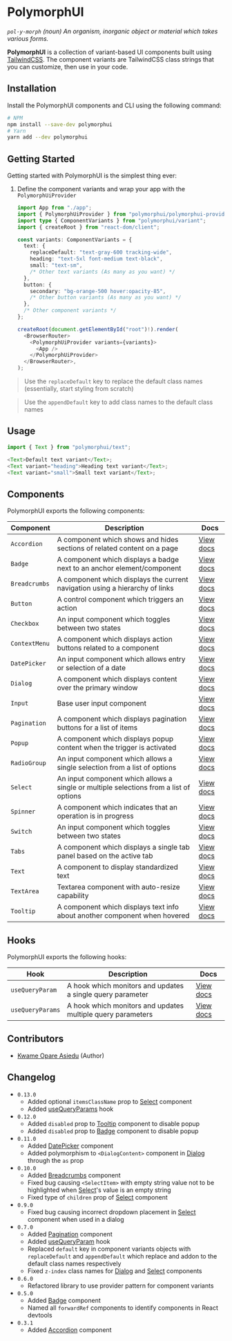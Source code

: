 # PolymorphUI

_`pol·y·morph` (noun) An organism, inorganic object or material which takes various forms._

**PolymorphUI** is a collection of variant-based UI components built using [TailwindCSS](https://tailwindcss.com/).
The component variants are TailwindCSS class strings that you can customize, then use in your code.

## Installation

Install the PolymorphUI components and CLI using the following command:

```bash
# NPM
npm install --save-dev polymorphui
# Yarn
yarn add --dev polymorphui
```

## Getting Started

Getting started with PolymorphUI is the simplest thing ever:

1. Define the component variants and wrap your app with the `PolymorphUiProvider`

   ```typescript jsx
   import App from "./app";
   import { PolymorphUiProvider } from "polymorphui/polymorphui-provider";
   import type { ComponentVariants } from "polymorphui/variant";
   import { createRoot } from "react-dom/client";
   
   const variants: ComponentVariants = {
     text: {
       replaceDefault: "text-gray-600 tracking-wide",
       heading: "text-5xl font-medium text-black",
       small: "text-sm",
       /* Other text variants (As many as you want) */
     },
     button: {
       secondary: "bg-orange-500 hover:opacity-85",
       /* Other button variants (As many as you want) */
     },
     /* Other component variants */
   };

   createRoot(document.getElementById("root")!).render(
     <BrowserRouter>
       <PolymorphUiProvider variants={variants}>
         <App />
       </PolymorphUiProvider>
     </BrowserRouter>,
   );
   ```

> Use the `replaceDefault` key to replace the default class names (essentially, start styling from scratch)

> Use the `appendDefault` key to add class names to the default class names

## Usage

```typescript jsx
import { Text } from "polymorphui/text";

<Text>Default text variant</Text>;
<Text variant="heading">Heading text variant</Text>;
<Text variant="small">Small text variant</Text>;
```

## Components

PolymorphUI exports the following components:

| Component     | Description                                                                            | Docs                                |
|---------------|----------------------------------------------------------------------------------------|-------------------------------------|
| `Accordion`   | A component which shows and hides sections of related content on a page                | [View docs](./docs/accordion.md)    |
| `Badge`       | A component which displays a badge next to an anchor element/component                 | [View docs](./docs/badge.md)        |
| `Breadcrumbs` | A component which displays the current navigation using a hierarchy of links           | [View docs](./docs/breadcrumbs.md)  |
| `Button`      | A control component which triggers an action                                           | [View docs](./docs/button.md)       |
| `Checkbox`    | An input component which toggles between two states                                    | [View docs](./docs/checkbox.md)     |
| `ContextMenu` | A component which displays action buttons related to a component                       | [View docs](./docs/context-menu.md) |
| `DatePicker`  | An input component which allows entry or selection of a date                           | [View docs](./docs/date-picker.md)  |
| `Dialog`      | A component which displays content over the primary window                             | [View docs](./docs/dialog.md)       |
| `Input`       | Base user input component                                                              | [View docs](./docs/input.md)        |
| `Pagination`  | A component which displays pagination buttons for a list of items                      | [View docs](./docs/pagination.md)   |
| `Popup`       | A component which displays popup content when the trigger is activated                 | [View docs](./docs/popup.md)        |
| `RadioGroup`  | An input component which allows a single selection from a list of options              | [View docs](./docs/radio-group.md)  |
| `Select`      | An input component which allows a single or multiple selections from a list of options | [View docs](./docs/select.md)       |
| `Spinner`     | A component which indicates that an operation is in progress                           | [View docs](./docs/spinner.md)      |
| `Switch`      | An input component which toggles between two states                                    | [View docs](./docs/switch.md)       |
| `Tabs`        | A component which displays a single tab panel based on the active tab                  | [View docs](./docs/tabs.md)         |
| `Text`        | A component to display standardized text                                               | [View docs](./docs/text.md)         |
| `TextArea`    | Textarea component with auto-resize capability                                         | [View docs](./docs/textarea.md)     |
| `Tooltip`     | A component which displays text info about another component when hovered              | [View docs](./docs/tooltip.md)      |

## Hooks

PolymorphUI exports the following hooks:

| Hook             | Description                                                 | Docs                                    |
|------------------|-------------------------------------------------------------|-----------------------------------------|
| `useQueryParam`  | A hook which monitors and updates a single query parameter  | [View docs](./docs/use-query-param.md)  |
| `useQueryParams` | A hook which monitors and updates multiple query parameters | [View docs](./docs/use-query-params.md) |

## Contributors

- [Kwame Opare Asiedu](https://github.com/kwameopareasiedu) (Author)

## Changelog

- `0.13.0`
   - Added optional `itemsClassName` prop to [Select](./docs/select.md) component
   - Added [useQueryParams](./docs/use-query-params.md) hook
- `0.12.0`
   - Added `disabled` prop to [Tooltip](./docs/tooltip.md) component to disable popup
   - Added `disabled` prop to [Badge](./docs/badge.md) component to disable popup
- `0.11.0`
   - Added [DatePicker](./docs/date-picker.md) component
   - Added polymorphism to `<DialogContent>` component in [Dialog](./docs/dialog.md) through the `as` prop
- `0.10.0`
   - Added [Breadcrumbs](./docs/breadcrumbs.md) component
   - Fixed bug causing `<SelectItem>` with empty string value not to be highlighted when [Select](./docs/select.md)'s
     value is an empty string
   - Fixed type of `children` prop of [Select](./docs/select.md) component
- `0.9.0`
   - Fixed bug causing incorrect dropdown placement in [Select](./docs/select.md) component when used in a dialog
- `0.7.0`
   - Added [Pagination](./docs/pagination.md) component
   - Added [useQueryParam](./docs/use-query-param.md) hook
   - Replaced `default` key in component variants objects with `replaceDefault` and `appendDefault` which replace and
     addon to the default class names respectively
   - Fixed `z-index` class names for [Dialog](./docs/dialog.md) and [Select](./docs/select.md) components
- `0.6.0`
   - Refactored library to use provider pattern for component variants
- `0.5.0`
   - Added [Badge](./docs/badge.md) component
   - Named all `forwardRef` components to identify components in React devtools
- `0.3.1`
   - Added [Accordion](./docs/accordion.md) component
